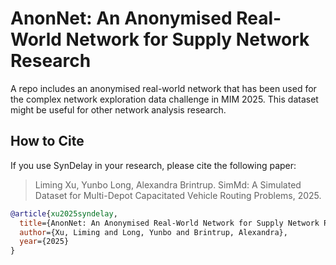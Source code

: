 # AnonNet: An Anonymised Real-World Network for Supply Network Research

A repo includes an anonymised real-world network that has been used for the complex network exploration data challenge in MIM 2025. This dataset might be useful for other network analysis research.

## How to Cite
If you use SynDelay in your research, please cite the following paper:

> Liming Xu, Yunbo Long, Alexandra Brintrup. SimMd: A Simulated Dataset for Multi-Depot Capacitated Vehicle Routing Problems, 2025.

```bibtex
@article{xu2025syndelay,
  title={AnonNet: An Anonymised Real-World Network for Supply Network Research},
  author={Xu, Liming and Long, Yunbo and Brintrup, Alexandra},
  year={2025}
}

